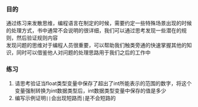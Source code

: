 ### 目的
通过练习来发散思维，编程语言在制定的时候，需要约定一些特殊场景出现的时候的处理方式，书中通常不会说明的很详细，我们可以通过思考发现一些潜在的规则，然后验证规则内容  
发现问题的思维对于编程人员很重要，可以帮助我们触类旁通的快速掌握其他的知识，同时可以借鉴他人对问题的处理思路用于我们之后的工作中  

### 练习
1. 请思考验证当float类型变量中保存了超出了int所能表示的范围的数字，将这个变量强制转换为int数据类型后，int数据类型变量中保存的值是多少
2. 编写示例证明`||`会出现短路而`|`是不会短路的
